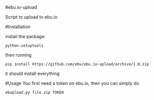 #ebu.io-upload

Script to upload to ebu.io

#Installation

install the package:

    python-setuptools 

then running 

    pip install https://github.com/ebu/ebu.io-upload/archive/1.0.zip

it should install everything 

#Usage
You first need a token on ebu.io, 
then you can simply do 

    ebupload.py file.zip TOKEN


